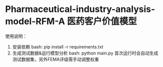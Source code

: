 # Pharmaceutical-industry-analysis-model-RFM-A  医药客户价值模型

使用说明：
1. 安装依赖
   bash:
   pip install -r requirements.txt
2. 生成测试数据&运行模型分析
   bash:
   python main.py
首次运行时会自动生成测试数据集，另外FEMA评级需手动调整权重


